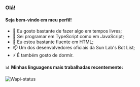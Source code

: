 ### Olá!

#### Seja bem-vindo em meu perfil!

- 🔭 Eu gosto bastante de fazer algo em tempos livres;
- 🌱 Sei programar em TypeScript como em JavaScript;
- 💬 Eu estou bastante fluente em HTML;
- 📫 Um dos desenvolvedores oficiais da Sun Lab's Bot List;
- ⚡ É também gosto de dormir.

📊 **Minhas linguagens mais trabalhadas recentemente:**

![Wapi-status](https://github-readme-stats-taupe-two.vercel.app/api/wakatime?username=ddzin-dev&hide_title=true&hide_border=true&langs_count=5)

